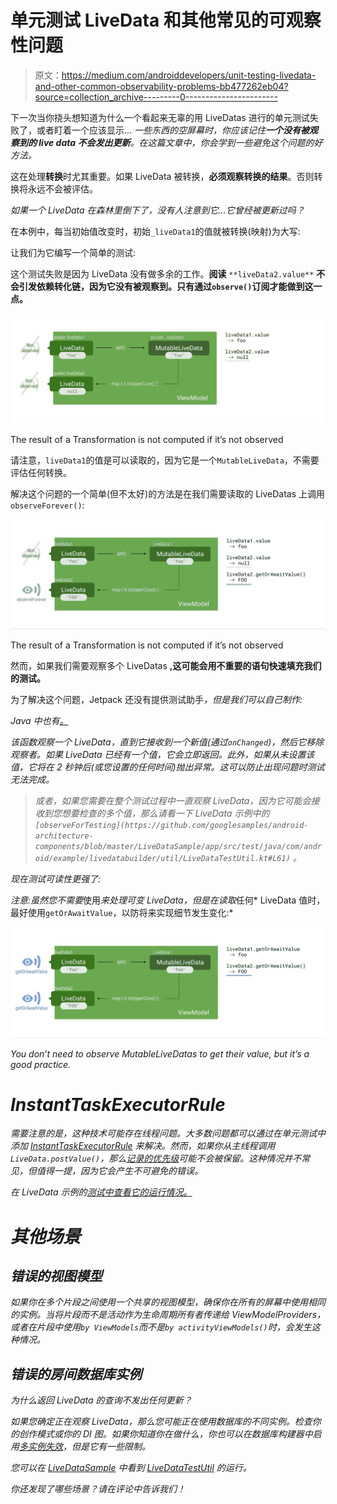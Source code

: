 # 单元测试 LiveData 和其他常见的可观察性问题

> 原文：<https://medium.com/androiddevelopers/unit-testing-livedata-and-other-common-observability-problems-bb477262eb04?source=collection_archive---------0----------------------->

下一次当你挠头想知道为什么一个看起来无辜的用 LiveDatas 进行的单元测试失败了，或者盯着一个应该显示… *一些东西的空屏幕时，你应该记住**一个没有被观察到的 live data 不会发出更新**。在这篇文章中，你会学到一些避免这个问题的好方法。*

这在处理**转换**时尤其重要。如果 LiveData 被转换，**必须观察转换的结果**。否则转换将永远不会被评估。

*如果一个 LiveData 在森林里倒下了，没有人注意到它…它曾经被更新过吗？*

在本例中，每当初始值改变时，初始`_liveData1`的值就被转换(映射)为大写:

让我们为它编写一个简单的测试:

这个测试失败是因为 LiveData 没有做多余的工作。**阅读** `**liveData2.value**` **不会引发依赖转化链，因为它没有被观察到。只有通过`observe()`订阅才能做到这一点。**

![](img/b130e07944767e75e94ed2a579d36fd7.png)

The result of a Transformation is not computed if it’s not observed

请注意，`liveData1`的值是可以读取的，因为它是一个`MutableLiveData`，不需要评估任何转换。

解决这个问题的一个简单(但不太好)的方法是在我们需要读取的 LiveDatas 上调用`observeForever()`:

![](img/99b2b6b0088236d86ea13c52f45771f2.png)

The result of a Transformation is not computed if it’s not observed

然而，如果我们需要观察多个 LiveDatas **,这可能会用不重要的语句快速填充我们的测试。**

为了解决这个问题，Jetpack 还没有提供测试助手[](https://issuetracker.google.com/130709056)*，但是我们可以自己制作:*

*Java 中也有[。](https://gist.github.com/JoseAlcerreca/1e9ee05dcdd6a6a6fa1cbfc125559bba)*

*该函数观察一个 LiveData，直到它接收到一个新值(通过`onChanged`)，然后它移除观察者。如果 LiveData 已经有一个值，它会立即返回。此外，如果从未设置该值，它将在 2 秒钟后(或您设置的任何时间)抛出异常。这可以防止出现问题时测试无法完成。*

> *或者，如果您需要在整个测试过程中一直观察 LiveData，因为它可能会接收到您想要检查的多个值，那么请看一下 LiveData 示例中的`[observeForTesting](https://github.com/googlesamples/android-architecture-components/blob/master/LiveDataSample/app/src/test/java/com/android/example/livedatabuilder/util/LiveDataTestUtil.kt#L61)` 。*

*现在测试可读性更强了:*

*注意:虽然您不需要*使用*来处理可变 LiveData，但是在读取*任何* LiveData 值时，最好使用`getOrAwaitValue`，以防将来实现细节发生变化:*

*![](img/9ea587704ca935ab5724e9bd12723f40.png)*

*You don’t need to observe MutableLiveDatas to get their value, but it’s a good practice.*

# *InstantTaskExecutorRule*

*需要注意的是，这种技术可能存在线程问题。大多数问题都可以通过在单元测试中添加 [InstantTaskExecutorRule](https://developer.android.com/reference/android/arch/core/executor/testing/InstantTaskExecutorRule) 来解决。然而，如果你从主线程调用`LiveData.postValue()`，那么[记录的优先级](https://developer.android.com/reference/android/arch/lifecycle/LiveData#postvalue)可能不会被保留。这种情况并不常见，但值得一提，因为它会产生不可避免的错误。*

*在 LiveData 示例的[测试中查看它的运行情况。](https://github.com/googlesamples/android-architecture-components/blob/master/LiveDataSample/app/src/test/java/com/android/example/livedatabuilder/LiveDataViewModelTest.kt)*

# *其他场景*

## *错误的视图模型*

*如果你在多个片段之间使用一个共享的视图模型，确保你在所有的屏幕中使用相同的实例。当将片段而不是活动作为生命周期所有者传递给 ViewModelProviders，或者在片段中使用`by ViewModels`而不是`by activityViewModels()`时，会发生这种情况。*

## *错误的房间数据库实例*

*为什么返回 LiveData 的查询不发出任何更新？*

*如果您确定正在观察 LiveData，那么您可能正在使用数据库的不同实例。检查你的创作模式或你的 DI 图。如果你知道你在做什么，你也可以在数据库构建器中启用[多实例失效](https://developer.android.com/reference/androidx/room/RoomDatabase.Builder.html#enableMultiInstanceInvalidation())，但是它有一些限制。*

*您可以在 [LiveDataSample](https://github.com/googlesamples/android-architecture-components/blob/master/LiveDataSample) 中看到 [LiveDataTestUtil](https://github.com/googlesamples/android-architecture-components/blob/master/LiveDataSample/app/src/test/java/com/android/example/livedatabuilder/util/LiveDataTestUtil.kt) 的运行。*

*你还发现了哪些场景？请在评论中告诉我们！*